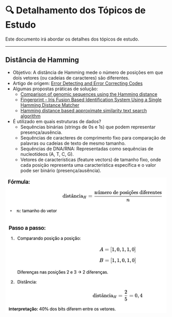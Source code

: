 # 🔍 Detalhamento dos Tópicos de Estudo

Este documento irá abordar os detalhes dos tópicos de estudo.

---

## Distância de Hamming

- Objetivo: A distância de Hamming mede o número de posições em que dois vetores (ou cadeias de caracteres) são diferentes.
- Artigo de origem: [Error Detecting and Error Correcting Codes](https://ieeexplore.ieee.org/document/6772729)
- Algumas propostas práticas de solução:
	- [Comparison of genomic sequences using the Hamming distance](https://www.sciencedirect.com/science/article/abs/pii/S037837580400268X)
	- [Fingerprint - Iris Fusion Based Identification System Using a Single Hamming Distance Matcher](https://ieeexplore.ieee.org/abstract/document/5376876)
	- [Hamming distance based approximate similarity text search algorithm](https://ieeexplore.ieee.org/abstract/document/7184772?casa_token=owHLjvbsgGMAAAAA:ASPc-NJa4u9XsrGbfOdo3RAF3VSeWPMmg_evoBfM8NBa3mW25ABwS3xHnHKPyTiaiYbUiG6FpA)
- É utilizado em quais estruturas de dados?
	- Sequências binárias (strings de 0s e 1s) que podem representar presença/ausência.
	- Sequências de caracteres de comprimento fixo para comparação de palavras ou cadeias de texto de mesmo tamanho.
	- Sequências de DNA/RNA: Representadas como sequências de nucleotídeos (A, T, C, G).
	- Vetores de características (feature vectors) de tamanho fixo, onde cada posição representa uma característica específica e o valor pode ser binário (presença/ausência).

 ![Exemplo de cálculo da distância de Hamming](img/explicacao_distancia_hamming.png "Calculo da distância")
